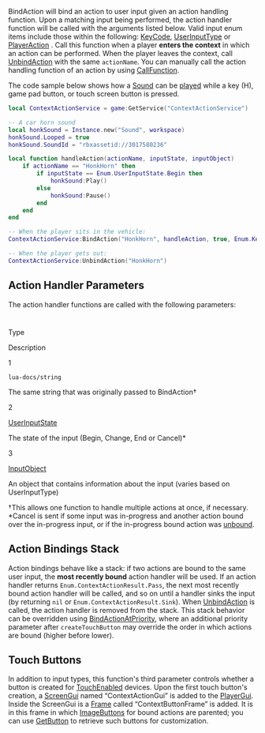 BindAction will bind an action to user input given an action handling function. Upon a matching input being performed, the action handler function will be called with the arguments listed below. Valid input enum items include those within the following: [KeyCode](https://developer.roblox.com/en-us/api-reference/enum/KeyCode), [UserInputType](https://developer.roblox.com/en-us/api-reference/enum/UserInputType) or [PlayerAction](https://developer.roblox.com/en-us/api-reference/enum/PlayerAction) . Call this function when a player **enters the context** in which an action can be performed. When the player leaves the context, call [UnbindAction](https://developer.roblox.com/en-us/api-reference/function/ContextActionService/UnbindAction) with the same `actionName`. You can manually call the action handling function of an action by using [CallFunction](https://developer.roblox.com/en-us/api-reference/function/ContextActionService/CallFunction).

The code sample below shows how a [Sound](https://developer.roblox.com/en-us/api-reference/class/Sound) can be [played](https://developer.roblox.com/en-us/api-reference/function/Sound/Play) while a key (H), game pad button, or touch screen button is pressed.

```lua
local ContextActionService = game:GetService("ContextActionService")

-- A car horn sound
local honkSound = Instance.new("Sound", workspace)
honkSound.Looped = true
honkSound.SoundId = "rbxassetid://3017580236"

local function handleAction(actionName, inputState, inputObject)
    if actionName == "HonkHorn" then
        if inputState == Enum.UserInputState.Begin then
            honkSound:Play()
        else
            honkSound:Pause()
        end
    end
end

-- When the player sits in the vehicle:
ContextActionService:BindAction("HonkHorn", handleAction, true, Enum.KeyCode.H, Enum.KeyCode.ButtonY)

-- When the player gets out:
ContextActionService:UnbindAction("HonkHorn")
```

Action Handler Parameters
-------------------------

The action handler functions are called with the following parameters:

#

Type

Description

1

`lua-docs/string`

The same string that was originally passed to BindAction†

2

[UserInputState](https://developer.roblox.com/en-us/api-reference/enum/UserInputState)

The state of the input (Begin, Change, End or Cancel)\*

3

[InputObject](https://developer.roblox.com/en-us/api-reference/class/InputObject)

An object that contains information about the input (varies based on UserInputType)

†This allows one function to handle multiple actions at once, if necessary.
\*Cancel is sent if some input was in-progress and another action bound over the in-progress input, or if the in-progress bound action was [unbound](https://developer.roblox.com/en-us/api-reference/function/ContextActionService/UnbindAction).

Action Bindings Stack
---------------------

Action bindings behave like a stack: if two actions are bound to the same user input, the **most recently bound** action handler will be used. If an action handler returns `Enum.ContextActionResult.Pass`, the next most recently bound action handler will be called, and so on until a handler sinks the input (by returning `nil` or `Enum.ContextActionResult.Sink`). When [UnbindAction](https://developer.roblox.com/en-us/api-reference/function/ContextActionService/UnbindAction) is called, the action handler is removed from the stack. This stack behavior can be overridden using [BindActionAtPriority](https://developer.roblox.com/en-us/api-reference/function/ContextActionService/BindActionAtPriority), where an additional priority parameter after `createTouchButton` may override the order in which actions are bound (higher before lower).

Touch Buttons
-------------

In addition to input types, this function's third parameter controls whether a button is created for [TouchEnabled](https://developer.roblox.com/en-us/api-reference/property/UserInputService/TouchEnabled) devices. Upon the first touch button's creation, a [ScreenGui](https://developer.roblox.com/en-us/api-reference/class/ScreenGui) named “ContextActionGui” is added to the [PlayerGui](https://developer.roblox.com/en-us/api-reference/class/PlayerGui). Inside the ScreenGui is a [Frame](https://developer.roblox.com/en-us/api-reference/class/Frame) called “ContextButtonFrame” is added. It is in this frame in which [ImageButtons](https://developer.roblox.com/en-us/api-reference/class/ImageButton) for bound actions are parented; you can use [GetButton](https://developer.roblox.com/en-us/api-reference/function/ContextActionService/GetButton) to retrieve such buttons for customization.